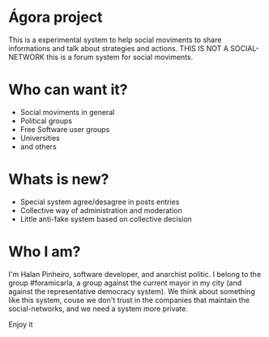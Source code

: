 Ágora project
=============

This is a experimental system to help social moviments to share informations and talk about strategies and actions. THIS IS NOT A SOCIAL-NETWORK this is a forum system for social moviments.

Who can want it?
================

* Social moviments in general
* Political groups
* Free Software user groups
* Universities
* and others

Whats is new?
=============

* Special system agree/desagree in posts entries
* Collective way of administration and moderation
* Little anti-fake system based on collective decision

Who I am?
=========

I'm Halan Pinheiro, software developer, and anarchist politic. I belong to the group #foramicarla, a group against the current mayor in my city (and against the representative democracy system). We think about something like this system, couse we don't trust in the companies that maintain the social-networks, and we need a system more private.


Enjoy it

